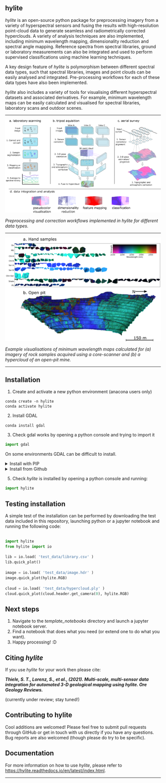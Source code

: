 hylite
----------

*hylite* is an open-source python package for preprocessing imagery from a variety of hyperspectral sensors
and fusing the results with high-resolution point-cloud data to generate seamless and radiometrically corrected
hyperclouds.  A variety of analysis techniques are also implemented, including minimum wavelength mapping,
dimensionality reduction and spectral angle mapping. Reference spectra from spectral libraries, ground or laboratory measurements
can also be integrated and used to perform supervised classifications using machine learning techniques.

A key design feature of *hylite* is polymorphism between different spectral data types, such that spectral libraries,
images and point clouds can be easily analysed and integrated. Pre-processing workflows for each of these
data types have also been implemented.

*hylite* also includes a variety of tools for visualising different hyperspectral datasets and associated derivatives. For
example, minimum wavelength maps can be easily calculated and visualised for spectral libraries, laboratory scans and
outdoor scenes.

------

![workflow image](docs/workflow.png)


*Preprocessing and correction workflows implemented in hylite for different data types.*

-----------

![hypercloud image](docs/mwl.png)


*Example visualisations of minimum wavelength maps calculated for (a) imagery of rock samples acquired using a core-scanner
and (b) a hypercloud of an open-pit mine.*

----------


Installation
-------------

1. Create and activate a new python environment (anacona users only)

```
conda create -n hylite
conda activate hylite
````

2. Install GDAL

`conda install gdal`


3. Check gdal works by opening a python console and trying to import it
```python
import gdal
```
On some environments GDAL can be difficult to install.

<details>
  <summary>Install with PIP</summary>

------------

4.1 Install *hylite* with pip.

`pip install hylite`

------------

</details>

<details>
  <summary>Install from Github</summary>

------------

4.1 Download the *hylite* directory from Github.

4.2 Unzip this directory and navigate to it in a terminal.

4.3 Install with setuptools by typing the following into terminal:

`python setup.py install`

4.4 Fix any issues  ¯\_(ツ)_/¯

------------

</details>

5. Check *hylite* is installed by opening a python console and running:

```python
import hylite
```

Testing installation
----------------------

A simple test of the installation can be performed by downloading the test data included in this repository, launching python or a jupyter notebook
and running the following code:

```python

import hylite
from hylite import io

lib = io.load( 'test_data/library.csv' )
lib.quick_plot()

image = io.load( 'test_data/image.hdr' )
image.quick_plot(hylite.RGB)

cloud = io.load( 'test_data/hypercloud.ply' )
cloud.quick_plot(cloud.header.get_camera(0), hylite.RGB)
```

Next steps
-------------

1. Navigate to the *template_notebooks* directory and launch a jupyter notebook server.
2. Find a notebook that does what you need (or extend one to do what you want).
3. Happy processing! :D

Citing *hylite*
---------------

If you use *hylite* for your work then please cite:

***Thiele, S. T., Lorenz, S., et al., (2021). Multi-scale, multi-sensor data
integration for automated 3-D geological mapping using hylite. Ore Geology Reviews.***

(currently under review; stay tuned!)

Contributing to  hylite
-------------------------

Cool additions are welcomed!
Please feel free to submit pull requests through GitHub or get in touch with us directly if
you have any questions. Bug reports are also welcomed (though please do try to be specific).

Documentation
---------------

For more information on how to use *hylite*, please refer to https://hylite.readthedocs.io/en/latest/index.html.

---------------
